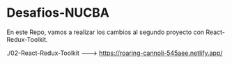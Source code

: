 # Desafios-NUCBA
En este Repo, vamos a realizar los cambios al segundo proyecto con React-Redux-Toolkit.

./02-React-Redux-Toolkit ---> https://roaring-cannoli-545aee.netlify.app/